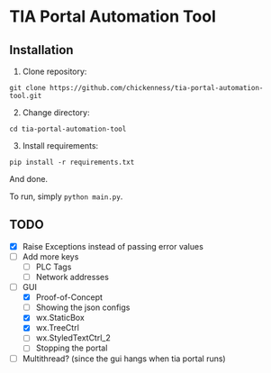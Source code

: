 # TIA Portal Automation Tool

## Installation

1. Clone repository:

```
git clone https://github.com/chickenness/tia-portal-automation-tool.git
```

2. Change directory:

```
cd tia-portal-automation-tool
```

3. Install requirements:

```
pip install -r requirements.txt
```

And done.

To run, simply `python main.py`.

## TODO

- [X] Raise Exceptions instead of passing error values
- [ ] Add more keys
  - [ ] PLC Tags
  - [ ] Network addresses
- [ ] GUI
  - [X] Proof-of-Concept
  - [ ] Showing the json configs
  - [X] wx.StaticBox
  - [X] wx.TreeCtrl
  - [ ] wx.StyledTextCtrl_2
  - [ ] Stopping the portal
- [ ] Multithread? (since the gui hangs when tia portal runs)
